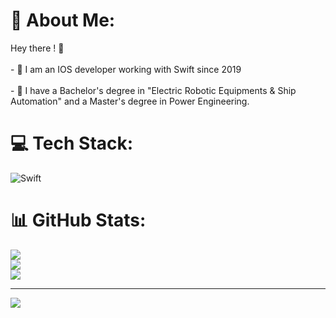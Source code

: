 # 💫 About Me:
Hey there ! 👋<br><br>- 🍎 I am an IOS developer working with Swift since 2019 <br><br>- 🍎 I have a Bachelor's degree in "Electric Robotic Equipments & Ship Automation" and a Master's degree in Power Engineering.


# 💻 Tech Stack:
![Swift](https://img.shields.io/badge/swift-F54A2A?style=for-the-badge&logo=swift&logoColor=white)
# 📊 GitHub Stats:
![](https://github-readme-stats.vercel.app/api?username=Faruk369&theme=dark&hide_border=false&include_all_commits=true&count_private=false)<br/>
![](https://github-readme-streak-stats.herokuapp.com/?user=Faruk369&theme=dark&hide_border=true)<br/>
![](https://github-readme-stats.vercel.app/api/top-langs/?username=Faruk369&theme=dark&hide_border=false&include_all_commits=true&count_private=false&layout=compact)

---
[![](https://visitcount.itsvg.in/api?id=Faruk369&icon=5&color=4)](https://visitcount.itsvg.in)

<!-- Proudly created with GPRM ( https://gprm.itsvg.in ) -->
